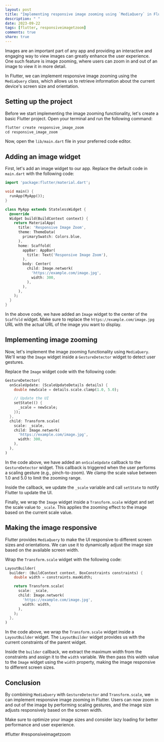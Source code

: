 ```yaml
---
layout: post
title: "Implementing responsive image zooming using `MediaQuery` in Flutter"
description: " "
date: 2023-09-22
tags: [flutter, responsiveimagetzoom]
comments: true
share: true
---
```


Images are an important part of any app and providing an interactive and engaging way to view images can greatly enhance the user experience. One such feature is image zooming, where users can zoom in and out of an image to view it in more detail.

In Flutter, we can implement responsive image zooming using the `MediaQuery` class, which allows us to retrieve information about the current device's screen size and orientation.

## Setting up the project

Before we start implementing the image zooming functionality, let's create a basic Flutter project. Open your terminal and run the following command:

```dart
flutter create responsive_image_zoom
cd responsive_image_zoom
```

Now, open the `lib/main.dart` file in your preferred code editor.

## Adding an image widget

First, let's add an image widget to our app. Replace the default code in `main.dart` with the following code:

```dart
import 'package:flutter/material.dart';

void main() {
  runApp(MyApp());
}

class MyApp extends StatelessWidget {
  @override
  Widget build(BuildContext context) {
    return MaterialApp(
      title: 'Responsive Image Zoom',
      theme: ThemeData(
        primarySwatch: Colors.blue,
      ),
      home: Scaffold(
        appBar: AppBar(
          title: Text('Responsive Image Zoom'),
        ),
        body: Center(
          child: Image.network(
            'https://example.com/image.jpg',
            width: 300,
          ),
        ),
      ),
    );
  }
}
```

In the above code, we have added an `Image` widget to the center of the `Scaffold` widget. Make sure to replace the `https://example.com/image.jpg` URL with the actual URL of the image you want to display.

## Implementing image zooming

Now, let's implement the image zooming functionality using `MediaQuery`. We'll wrap the `Image` widget inside a `GestureDetector` widget to detect user gestures.

Replace the `Image` widget code with the following code:

```dart
GestureDetector(
  onScaleUpdate: (ScaleUpdateDetails details) {
    double newScale = details.scale.clamp(1.0, 5.0);

    // Update the UI
    setState(() {
      _scale = newScale;
    });
  },
  child: Transform.scale(
    scale: _scale,
    child: Image.network(
      'https://example.com/image.jpg',
      width: 300,
    ),
  ),
)
```

In the code above, we have added an `onScaleUpdate` callback to the `GestureDetector` widget. This callback is triggered when the user performs a scaling gesture (e.g., pinch-to-zoom). We clamp the scale value between 1.0 and 5.0 to limit the zooming range.

Inside the callback, we update the `_scale` variable and call `setState` to notify Flutter to update the UI.

Finally, we wrap the `Image` widget inside a `Transform.scale` widget and set the scale value to `_scale`. This applies the zooming effect to the image based on the current scale value.

## Making the image responsive

Flutter provides `MediaQuery` to make the UI responsive to different screen sizes and orientations. We can use it to dynamically adjust the image size based on the available screen width.

Wrap the `Transform.scale` widget with the following code:

```dart
LayoutBuilder(
  builder: (BuildContext context, BoxConstraints constraints) {
    double width = constraints.maxWidth;

    return Transform.scale(
      scale: _scale,
      child: Image.network(
        'https://example.com/image.jpg',
        width: width,
      ),
    );
  },
)
```

In the code above, we wrap the `Transform.scale` widget inside a `LayoutBuilder` widget. The `LayoutBuilder` widget provides us with the current constraints of the parent widget.

Inside the `builder` callback, we extract the maximum width from the constraints and assign it to the `width` variable. We then pass this width value to the `Image` widget using the `width` property, making the image responsive to different screen sizes.

## Conclusion

By combining `MediaQuery` with `GestureDetector` and `Transform.scale`, we can implement responsive image zooming in Flutter. Users can now zoom in and out of the image by performing scaling gestures, and the image size adjusts responsively based on the screen width.

Make sure to optimize your image sizes and consider lazy loading for better performance and user experience.

#flutter #responsiveimagetzoom
